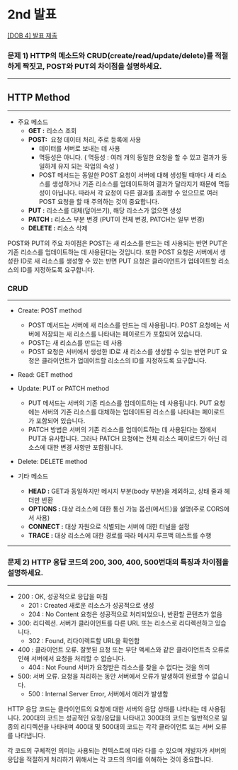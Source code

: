 # 2nd 발표

[[DOB 4] 발표 제출](https://docs.google.com/forms/d/e/1FAIpQLSc_YJEwigFhsf0x8CFKjR7z_WqTsy0Ja40rTfFMaKaW9qvgAA/viewform)

### 문제 1) HTTP의 메소드와 CRUD(create/read/update/delete)를 적절하게 짝짓고, POST와 PUT의 차이점을 설명하세요.

---

## HTTP Method

---

- 주요 메소드
    - **GET :** 리소스 조회
    - **POST:**  요청 데이터 처리, 주로 등록에 사용
        - 데이터를 서버로 보내는 데 사용
        - 멱등성은 아니다. ( 멱등성 : 여러 개의 동일한 요청을 할 수 있고 결과가 동일하게 유지 되는 작업의 속성 )
        - POST 메서드는 동일한 POST 요청이 서버에 대해 생성될 때마다 새 리소스를 생성하거나 기존 리소스를 업데이트하여 결과가 달라지기 때문에 멱등성이 아닙니다. 따라서 각 요청이 다른 결과를 초래할 수 있으므로 여러 POST 요청을 할 때 주의하는 것이 중요합니다.
    - **PUT :** 리소스를 대체(덮어쓰기), 해당 리소스가 없으면 생성
    - **PATCH :** 리소스 부분 변경 (PUT이 전체 변경, PATCH는 일부 변경)
    - **DELETE :** 리소스 삭제

POST와 PUT의 주요 차이점은 POST는 새 리소스를 만드는 데 사용되는 반면 PUT은 기존 리소스를 업데이트하는 데 사용된다는 것입니다. 또한 POST 요청은 서버에서 생성한 ID로 새 리소스를 생성할 수 있는 반면 PUT 요청은 클라이언트가 업데이트할 리소스의 ID를 지정하도록 요구합니다.

### CRUD

---

- Create: POST method
    - POST 메서드는 서버에 새 리소스를 만드는 데 사용됩니다. POST 요청에는 서버에 저장되는 새 리소스를 나타내는 페이로드가 포함되어 있습니다.
    - POST는 새 리소스를 만드는 데 사용
    - POST 요청은 서버에서 생성한 ID로 새 리소스를 생성할 수 있는 반면 PUT 요청은 클라이언트가 업데이트할 리소스의 ID를 지정하도록 요구합니다.
- Read: GET method
- Update: PUT or PATCH method
    - PUT 메서드는 서버의 기존 리소스를 업데이트하는 데 사용됩니다. PUT 요청에는 서버의 기존 리소스를 대체하는 업데이트된 리소스를 나타내는 페이로드가 포함되어 있습니다.
    - PATCH 방법은 서버의 기존 리소스를 업데이트하는 데 사용된다는 점에서 PUT과 유사합니다. 그러나 PATCH 요청에는 전체 리소스 페이로드가 아닌 리소스에 대한 변경 사항만 포함됩니다.
- Delete: DELETE method

- 기타 메소드
    - **HEAD :** GET과 동일하지만 메시지 부분(body 부분)을 제외하고, 상태 줄과 헤더만 반환
    - **OPTIONS :** 대상 리소스에 대한 통신 가능 옵션(메서드)을 설명(주로 CORS에서 사용)
    - **CONNECT :** 대상 자원으로 식별되는 서버에 대한 터널을 설정
    - **TRACE :** 대상 리소스에 대한 경로를 따라 메시지 루프백 테스트를 수행

---

### 문제 2) HTTP 응답 코드의 200, 300, 400, 500번대의 특징과 차이점을 설명하세요.

---

- 200 : OK, 성공적으로 응답을 마침
    - 201 : Created  새로운 리소스가 성공적으로 생성
    - 204 : No Content 요청은 성공적으로 처리되었으나, 반환할 콘텐츠가 없음
- 300: 리디렉션. 서버가 클라이언트를 다른 URL 또는 리소스로 리디렉션하고 있습니다.
    - 302 : Found, 리다이렉트할 URL을 확인함
- 400 : 클라이언트 오류. 잘못된 요청 또는 무단 액세스와 같은 클라이언트측 오류로 인해 서버에서 요청을 처리할 수 없습니다.
    - 404 : Not Found 서버가 요청받은 리소스를 찾을 수 없다는 것을 의미
- 500: 서버 오류. 요청을 처리하는 동안 서버에서 오류가 발생하여 완료할 수 없습니다.
    - 500 : Internal Server Error, 서버에서 에러가 발생함

HTTP 응답 코드는 클라이언트의 요청에 대한 서버의 응답 상태를 나타내는 데 사용됩니다. 200대의 코드는 성공적인 요청/응답을 나타내고 300대의 코드는 일반적으로 일종의 리디렉션을 나타내며 400대 및 500대의 코드는 각각 클라이언트 또는 서버 오류를 나타냅니다.

각 코드의 구체적인 의미는 사용되는 컨텍스트에 따라 다를 수 있으며 개발자가 서버의 응답을 적절하게 처리하기 위해서는 각 코드의 의미를 이해하는 것이 중요합니다.